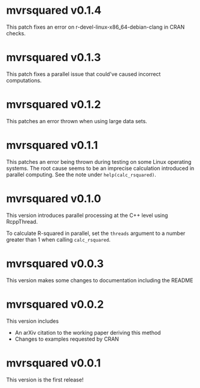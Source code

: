 # mvrsquared v0.1.4
This patch fixes an error on r-devel-linux-x86_64-debian-clang in CRAN checks.

# mvrsquared v0.1.3
This patch fixes a parallel issue that could've caused incorrect computations.

# mvrsquared v0.1.2
This patches an error thrown when using large data sets.

# mvrsquared v0.1.1
This patches an error being thrown during testing on some Linux operating systems.
The root cause seems to be an imprecise calculation introduced in parallel computing.
See the note under `help(calc_rsquared)`.

# mvrsquared v0.1.0 
This version introduces parallel processing at the C++ level using RcppThread.

To calculate R-squared in parallel, set the `threads` argument to a number 
greater than 1 when calling `calc_rsquared`.

# mvrsquared v0.0.3
This version makes some changes to documentation including the README

# mvrsquared v0.0.2
This version includes

* An arXiv citation to the working paper deriving this method
* Changes to examples requested by CRAN

# mvrsquared v0.0.1
This version is the first release!

